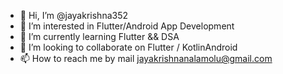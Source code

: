 - 👋 Hi, I’m @jayakrishna352
- 👀 I’m interested in Flutter/Android App Development
- 🌱 I’m currently learning Flutter && DSA
- 💞️ I’m looking to collaborate on Flutter / KotlinAndroid
- 📫 How to reach me by mail jayakrishnanalamolu@gmail.com
